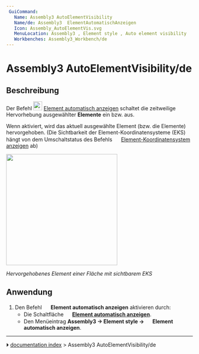 ```yaml
---
 GuiCommand:
   Name: Assembly3 AutoElementVisibility
   Name/de: Assembly3  ElementAutomatischAnzeigen
   Icon: Assembly_AutoElementVis.svg‎‎
   MenuLocation: Assembly3 , Element style , Auto element visibility
   Workbenches: Assembly3_Workbench/de
---
```


# Assembly3 AutoElementVisibility/de

## Beschreibung

Der Befehl <img alt="" src=images/Assembly_AutoElementVis.svg  style="width:24px;"> [Element automatisch anzeigen](Assembly3_AutoElementVisibility/de.md) schaltet die zeitweilige Hervorhebung ausgewählter **Elemente** ein bzw. aus.

Wenn aktiviert, wird das aktuell ausgewählte Element (bzw. die Elemente) hervorgehoben.  (Die Sichtbarkeit der Element-Koordinatensysteme (EKS) hängt von dem Umschaltstatus des Befehls <img alt="" src=images/Assembly_ShowElementCS.svg  style="width:16px;"> [Element-Koordinatensystem anzeigen](Assembly3_ShowElementCS/de.md) ab)

<img alt="" src=images/Assembly3_AutoElementVisibility-01.png  style="width:300px;">



*Hervorgehobenes Element einer Fläche mit sichtbarem EKS*

## Anwendung

1.  Den Befehl <img alt="" src=images/Assembly_AutoElementVis.svg  style="width:16px;"> **Element automatisch anzeigen** aktivieren durch:
    -   Die Schaltfläche **<img src="images/Assembly_AutoElementVis.svg" width=16px> [Element automatisch anzeigen](Assembly3_AutoElementVisibility/de.md)**.
    -   Den Menüeintrag **Assembly3 → Element style → <img src="images/Assembly_AutoElementVis.svg" width=16px> Element automatisch anzeigen**.



---
⏵ [documentation index](../README.md) > Assembly3 AutoElementVisibility/de

